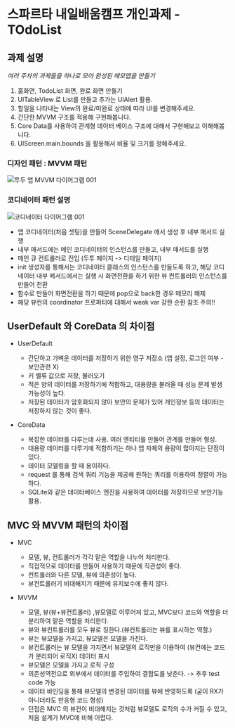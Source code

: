 # 스파르타 내일배움캠프  개인과제 - TOdoList

## 과제 설명
*여러 주차의 과제들을 하나로 모아 완성된 메모앱을 만들기*
1. 홈화면, TodoList 화면, 완료 화면 만들기
2. UITableView 로 List를 만들고 추가는 UIAlert 활용.
3. 할일을 나타내는 View의 완료/미완료 상태에 따라 UI를 변경해주세요.
4. 간단한 MVVM 구조를 적용해 구현해봅니다.
5. Core Data를 사용하여 관계형 데이터 베이스 구조에 대해서 구현해보고 이해해봅니다.
6. UIScreen.main.bounds 을 활용해서 비율 및  크기를 정해주세요.



### 디자인 패턴 : MVVM 패턴
![‎투두 앱 MVVM 다이어그램 ‎001](https://github.com/kwangjo93/coredataTotoList/assets/125628009/84d9e6b5-70a9-43b9-8093-f6970812d57a)

### 코디네이터 패턴 설명
![‎코디네이터 다이어그램 ‎001](https://github.com/kwangjo93/coredataTotoList/assets/125628009/4eff7113-ef37-4b9c-8289-e5cb20f3ca64)
* 앱 코디네이터(처음 셋팅)을 만들어 SceneDelegate 에서 생성 후 내부 매서드 실행
* 내부 매서드에는 메인 코디네이터의 인스턴스를 만들고, 내부 매서드를 실행
* 메인 큐 컨트롤러로 진입 (두투 페이지 -> 디테일 페이지)
* init 생성자를 통해서는 코디네이터 클래스의 인스턴스를 만들도록 하고, 해당 코디네이터 내부 메서드에서는 실행 시 화면전환을 하기 위한 뷰 컨트롤러의 인스턴스를 만들어 전환
* 함수로 만들어 화면전환을 하기 때문에 pop으로 back한 경우 메모리 해제
* 해당 뷰컨의 coordinator 프로퍼티에 대해서 weak var 강한 순환 참조 주의!!

## UserDefault 와 CoreData 의 차이점
 * UserDefault
    - 간단하고 가벼운 데이터를 저장하기 위한 영구 저장소 (앱 설정, 로그인 여부 - 보안관련 X)
    - 키 벨류 값으로 저장, 불러오기
    - 적은 양의 데이터를 저장하기에 적합하고, 대용량을 불러올 때 성능 문제 발생 가능성이 높다.
    - 저장된 데이터가 암호화되지 않아 보안의 문제가 있어 개인정보 등의 데이터는 저장하지 않는 것이 좋다.
  
 * CoreData
   - 복잡한 데이터를 다루는데 사용. 여러 엔티티를 만들어 관계를 만들어 형성.
   - 대용량 데이터를 다루기에 적합하기는 하나 앱 자체의 용량이 많아지는 단점이 있다.
   - 데이터 모델링을 할 때 용이하다.
   - request 를 통해 검색 쿼리 기능을 제공해 원하는 쿼리를 이용하여 정렬이 가능하다.
   - SQLite와 같은 데이터베이스 엔진을 사용하여 데이터를 저장하므로 보안기능 활용.
  
## MVC 와 MVVM 패턴의 차이점

  * MVC
    - 모델, 뷰, 컨트롤러가 각각 맡은 역할을 나누어 처리한다.
    - 직접적으로 데이터를 만들어 사용하기 때문에 직관성이 좋다.
    - 컨트롤러와 다른 모델, 뷰에 의존성이 높다.
    - 뷰컨트롤러기 비대해지기 때문에 유지보수에 좋지 않다.

  * MVVM
    - 모델, 뷰(뷰+뷰컨트롤러) ,뷰모델로 이루어져 있고, MVC보다 코드와 역할을 더 분리하여 맡은 역할을 처리한다.
    - 뷰와 뷰컨트롤러를 모두 뷰로 칭한다.(뷰컨트롤러는 뷰를 표시하는 역할.)
    - 뷰는 뷰모델을 가지고, 뷰모델은 모델을 가진다.
    - 뷰컨트롤러는 뷰 모델을 가지면서 뷰모델의 로직만을 이용하여 (뷰컨에는 코드가 분리되어 로직X) 데이터 표시
    - 뷰모델은 모델을 가지고 로직 구성
    - 의존성역전으로 외부에서 데이터를 주입하여 결합도를 낮춘다. -> 추후 test code 가능
    - 데이터 바인딩을 통해 뷰모델의 변경된 데이터를 뷰에 반영하도록 (굳이 RX가 아니더라도 반응형 코드 형성)
    - 던점은 MVC 의 뷰컨이 비대해지는 것처럼 뷰모델도 로직의 수가 커질 수 있고, 처음 설계가 MVC에 비해 어렵다.
    

